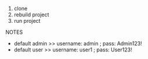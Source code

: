 1. clone
2. rebuild project
3. run project

NOTES
- default admin >> username: admin ; pass: Admin123!
- default user >> username: user1 ; pass: User123!
